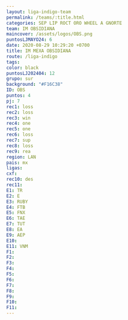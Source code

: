 ```yaml
---
layout: liga-indigo-team
permalink: /teams/:title.html
categories: SEP LIP ROCT ORO WHEEL A GNORTE
team: IM OBSIDIANA
maincover: /assets/logos/OBS.png
puntosLJMAYO24: 6
date: 2020-08-29 10:29:20 +0700
title: IM MEXA OBSIDIANA
route: /liga-indigo
tags: 
color: black
puntosLJ202404: 12
grupo: sur
background: "#F16C38"
ID: OBS
puntos: 4
pj: 7
rec1: loss
rec2: loss
rec3: win
rec4: one
rec5: one
rec6: loss
rec7: sup
rec8: loss
rec9: rea
region: LAN
pais: mx
ligas: 
cxf: 
rec10: des
rec11: 
E1: TR
E2: E
E3: RUBY
E4: FTB
E5: FNX
E6: TAE
E7: TUT
E8: EA
E9: AEP
E10: 
E11: VNM
F1: 
F2: 
F3: 
F4: 
F5: 
F6: 
F7: 
F8: 
F9: 
F10: 
F11:
---
```


